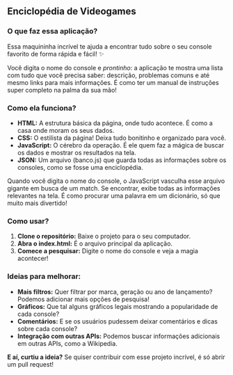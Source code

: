 ## Enciclopédia de Videogames

### O que faz essa aplicação?

Essa maquininha incrível te ajuda a encontrar tudo sobre o seu console favorito de forma rápida e fácil! ✨

Você digita o nome do console e *prontinho*: a aplicação te mostra uma lista com tudo que você precisa saber: descrição, problemas comuns e até mesmo links para mais informações. É como ter um manual de instruções super completo na palma da sua mão! 

### Como ela funciona?

* **HTML:** A estrutura básica da página, onde tudo acontece. É como a casa onde moram os seus dados.
* **CSS:** O estilista da página! Deixa tudo bonitinho e organizado para você.
* **JavaScript:** O cérebro da operação. É ele quem faz a mágica de buscar os dados e mostrar os resultados na tela.
* **JSON:** Um arquivo (banco.js) que guarda todas as informações sobre os consoles, como se fosse uma enciclopédia.

Quando você digita o nome do console, o JavaScript vasculha esse arquivo gigante em busca de um match. Se encontrar, exibe todas as informações relevantes na tela. É como procurar uma palavra em um dicionário, só que muito mais divertido! 

### Como usar?

1. **Clone o repositório:** Baixe o projeto para o seu computador.
2. **Abra o index.html:** É o arquivo principal da aplicação.
3. **Comece a pesquisar:** Digite o nome do console e veja a magia acontecer!

### Ideias para melhorar:

* **Mais filtros:** Quer filtrar por marca, geração ou ano de lançamento? Podemos adicionar mais opções de pesquisa!
* **Gráficos:** Que tal alguns gráficos legais mostrando a popularidade de cada console?
* **Comentários:** E se os usuários pudessem deixar comentários e dicas sobre cada console?
* **Integração com outras APIs:** Podemos buscar informações adicionais em outras APIs, como a Wikipedia.

**E aí, curtiu a ideia?** Se quiser contribuir com esse projeto incrível, é só abrir um pull request! 
